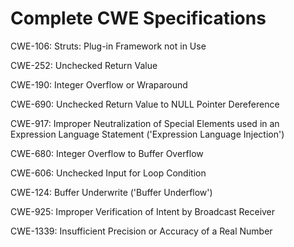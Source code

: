 

# Complete CWE Specifications

CWE-106: Struts: Plug-in Framework not in Use

CWE-252: Unchecked Return Value

CWE-190: Integer Overflow or Wraparound

CWE-690: Unchecked Return Value to NULL Pointer Dereference

CWE-917: Improper Neutralization of Special Elements used in an Expression Language Statement ('Expression Language Injection')

CWE-680: Integer Overflow to Buffer Overflow

CWE-606: Unchecked Input for Loop Condition

CWE-124: Buffer Underwrite ('Buffer Underflow')

CWE-925: Improper Verification of Intent by Broadcast Receiver

CWE-1339: Insufficient Precision or Accuracy of a Real Number
